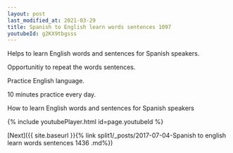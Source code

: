 ```yaml
---
layout: post
last_modified_at: 2021-03-29
title: Spanish to English learn words sentences 1097 
youtubeId: g2KX9tbgsss
---
```

 
 
Helps to learn English words and sentences for Spanish speakers.

Opportunitiy to repeat the words sentences. 

Practice English language. 
 
10 minutes practice every day. 
 
How to learn English words and sentences for Spanish speakers 
 
{% include youtubePlayer.html id=page.youtubeId %}
 
 
[Next]({{ site.baseurl }}{% link  split1/_posts/2017-07-04-Spanish to english learn words sentences 1436 .md%})
 
